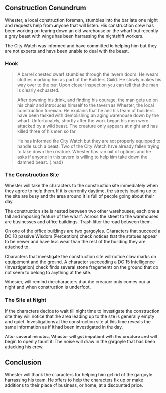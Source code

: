 ## Construction Conundrum
Whester, a local construction foreman, stumbles into the bar late one night and requests help from anyone that will listen. His construction crew has been working on tearing down an old warehouse on the wharf but recently a gray beast with wings has been harrassing the nightshift workers.

The City Watch was informed and have committed to helping him but they are not experts and have been unable to deal with the beast.

### Hook
>A barrel chested dwarf stumbles through the tavern doors. He wears clothes marking him as part of the Builders Guild. He slowly makes his way over to the bar. Upon closer inspection you can tell that the man is clearly exhuasted.
>
>After downing his drink, and finding his courage, the man gets up on his chair and introduces himself to the tavern as Whester, the local construction foreman. He explains that he and his team of builders have been tasked with demolishing an aging warehouse down by the wharf. Unfortunately, shortly after the work began his men were attacked by a wild beast. The creature only appears at night and has killed three of his men so far.
>
>He has informed the City Watch but they are not properly equipped to handle such a beast. Two of the City Watch have already fallen trying to take down the creature. Whester has ran out of options and he asks if anyone in this tavern is willing to help him take down the damned beast.
{.read}

### The Construction Site
Whester will take the characters to the construction site immediately when they agree to help them. If it is currently daytime, the streets leading up to the site are busy and the area around it is full of people going about their day.

The construction site is nested between two other warehouses, each one a tall and imposing feature of the wharf. Across the street to the warehouses are businesses and office buildings. Trash litter the road between them.

On one of the office buildings are two gargoyles. Characters that succeed a DC 10 passive Wisdom (Perception) check notices that the statues appear to be newer and have less wear than the rest of the building they are attached to.

Characters that investigate the construction site will notice claw marks on equipement and the ground. A character succeeding a DC 15 Intelligence (Investigation) check finds several stone fragements on the ground that do not seem to belong to anything at the site.

Whester, will remind the characters that the creature only comes out at night and when construction is underfoot.

### The Site at Night
If the characters decide to wait till night time to investigate the construction site they will notice that the area leading up to the site is generally empty and quiet. Investigations at the construction site at this time reveals the same information as if it had been investigated in the day.

After several minutes, Whester will get impatient with the creature and will begin to openly taunt it. The noise will draw in the gargoyle that has been attacking his crew.

## Conclusion
Whester will thank the characters for helping him get rid of the gargoyle harrassing his team. He offers to help the characters fix up or make additions to their place of business, or home, at a discounted price.